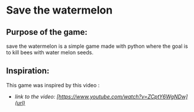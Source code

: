 <h1> Save the watermelon</h1>

<h2>Purpose of the game:</h2> 
save the watermelon is a simple game made with python where the goal is to kill bees with water melon seeds.

<h2>Inspiration:</h2>

This game was inspired by this video : 
- <i>link to the video<i>: [https://www.youtube.com/watch?v=ZCptY6WgNDw](url)

